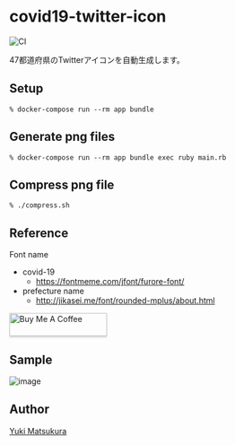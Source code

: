 # covid19-twitter-icon

![CI](https://github.com/matsubo/covid19-twitter-icon/workflows/CI/badge.svg)

47都道府県のTwitterアイコンを自動生成します。


## Setup

```
% docker-compose run --rm app bundle
```


## Generate png files

```
% docker-compose run --rm app bundle exec ruby main.rb
```

## Compress png file

```
% ./compress.sh
```

## Reference

Font name

- covid-19
  - https://fontmeme.com/jfont/furore-font/
- prefecture name
  - http://jikasei.me/font/rounded-mplus/about.html

<a href="https://www.buymeacoffee.com/matsubokkuri" target="_blank"><img src="https://www.buymeacoffee.com/assets/img/custom_images/orange_img.png" alt="Buy Me A Coffee" style="height: 41px !important;width: 174px !important;box-shadow: 0px 3px 2px 0px rgba(190, 190, 190, 0.5) !important;-webkit-box-shadow: 0px 3px 2px 0px rgba(190, 190, 190, 0.5) !important;" ></a>


## Sample

![image](https://user-images.githubusercontent.com/98103/87874728-1ab6f080-ca07-11ea-8b61-768e2eaa6da6.png)

## Author

[Yuki Matsukura](https://matsu.teraren.com/)


